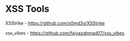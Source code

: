 # XSS Tools

XSStrike - https://github.com/s0md3v/XSStrike

xss_vibes - https://github.com/faiyazahmad07/xss_vibes




